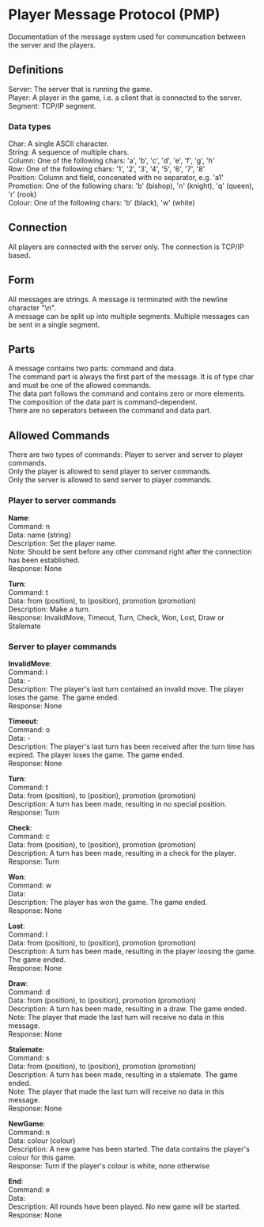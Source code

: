 # Player Message Protocol (PMP)

Documentation of the message system used for communcation between the server and the players.

## Definitions

Server: The server that is running the game. \
Player: A player in the game, i.e. a client that is connected to the server. \
Segment: TCP/IP segment.

### Data types

Char: A single ASCII character. \
String: A sequence of multiple chars. \
Column: One of the following chars: 'a', 'b', 'c', 'd', 'e', 'f', 'g', 'h' \
Row: One of the following chars: '1', '2', '3', '4', '5', '6', '7', '8' \
Position: Column and field, concenated with no separator, e.g. 'a1' \
Promotion: One of the following chars: 'b' (bishop), 'n' (knight), 'q' (queen), 'r' (rook) \
Colour: One of the following chars: 'b' (black), 'w' (white)

## Connection

All players are connected with the server only. The connection is TCP/IP based.

## Form

All messages are strings. A message is terminated with the newline character "\n". \
A message can be split up into multiple segments. Multiple messages can be sent in a single segment.

## Parts

A message contains two parts: command and data. \
The command part is always the first part of the message. It is of type char and must be one of the allowed commands. \
The data part follows the command and contains zero or more elements. The composition of the data part is command-dependent. \
There are no seperators between the command and data part.

## Allowed Commands

There are two types of commands: Player to server and server to player commands. \
Only the player is allowed to send player to server commands. \
Only the server is allowed to send server to player commands.

### Player to server commands

**Name**: \
Command: n \
Data: name (string) \
Description: Set the player name. \
Note: Should be sent before any other command right after the connection has been established. \
Response: None

**Turn**: \
Command: t \
Data: from (position), to (position), promotion (promotion) \
Description: Make a turn. \
Response: InvalidMove, Timeout, Turn, Check, Won, Lost, Draw or Stalemate

### Server to player commands

**InvalidMove**: \
Command: i \
Data: -\
Description: The player's last turn contained an invalid move. The player loses the game. The game ended. \
Response: None

**Timeout**: \
Command: o \
Data: -\
Description: The player's last turn has been received after the turn time has expired. The player loses the game. The game ended. \
Response: None

**Turn**: \
Command: t \
Data: from (position), to (position), promotion (promotion) \
Description: A turn has been made, resulting in no special position. \
Response: Turn

**Check**: \
Command: c \
Data: from (position), to (position), promotion (promotion) \
Description: A turn has been made, resulting in a check for the player. \
Response: Turn

**Won**: \
Command: w \
Data: \
Description: The player has won the game. The game ended. \
Response: None

**Lost**: \
Command: l \
Data: from (position), to (position), promotion (promotion) \
Description: A turn has been made, resulting in the player loosing the game. The game ended. \
Response: None

**Draw**: \
Command: d \
Data: from (position), to (position), promotion (promotion) \
Description: A turn has been made, resulting in a draw.  The game ended. \
Note: The player that made the last turn will receive no data in this message. \
Response: None

**Stalemate**: \
Command: s \
Data: from (position), to (position), promotion (promotion) \
Description: A turn has been made, resulting in a stalemate. The game ended. \
Note: The player that made the last turn will receive no data in this message. \
Response: None

**NewGame**: \
Command: n \
Data: colour (colour) \
Description: A new game has been started. The data contains the player's colour for this game. \
Response: Turn if the player's colour is white, none otherwise

**End**: \
Command: e \
Data: \
Description: All rounds have been played. No new game will be started. \
Response: None
